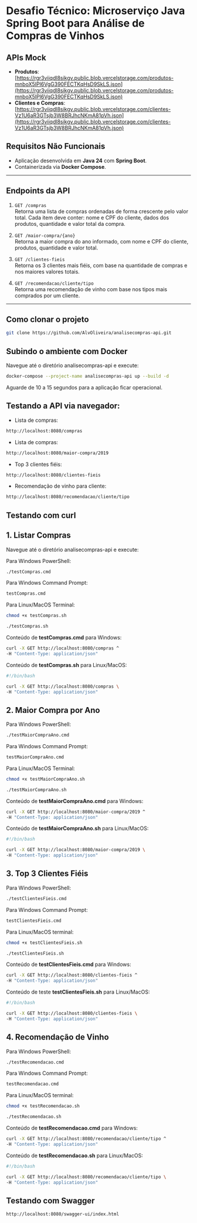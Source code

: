 # Desafio Técnico: Microserviço Java Spring Boot para Análise de Compras de Vinhos

## APIs Mock
- **Produtos**: [https://rgr3viiqdl8sikgv.public.blob.vercelstorage.com/produtos-mnboX5IPl6VgG390FECTKqHsD9SkLS.json](https://rgr3viiqdl8sikgv.public.blob.vercelstorage.com/produtos-mnboX5IPl6VgG390FECTKqHsD9SkLS.json)  
- **Clientes e Compras**: [https://rgr3viiqdl8sikgv.public.blob.vercelstorage.com/clientes-Vz1U6aR3GTsjb3W8BRJhcNKmA81pVh.json](https://rgr3viiqdl8sikgv.public.blob.vercelstorage.com/clientes-Vz1U6aR3GTsjb3W8BRJhcNKmA81pVh.json)

## Requisitos Não Funcionais
- Aplicação desenvolvida em **Java 24** com **Spring Boot**.
- Containerizada via **Docker Compose**.

---

## Endpoints da API

1. `GET /compras`  
   Retorna uma lista de compras ordenadas de forma crescente pelo valor total. Cada item deve conter: nome e CPF do cliente, dados dos produtos, quantidade e valor total da compra.

2. `GET /maior-compra/{ano}`  
   Retorna a maior compra do ano informado, com nome e CPF do cliente, produtos, quantidade e valor total.

3. `GET /clientes-fieis`  
   Retorna os 3 clientes mais fiéis, com base na quantidade de compras e nos maiores valores totais.

4. `GET /recomendacao/cliente/tipo`  
   Retorna uma recomendação de vinho com base nos tipos mais comprados por um cliente.

---

## Como clonar o projeto
```bash
git clone https://github.com/AlvOliveira/analisecompras-api.git
```

## Subindo o ambiente com Docker

Navegue até o diretório analisecompras-api e execute:

```bash
docker-compose --project-name analisecompras-api up --build -d
```  

Aguarde de 10 a 15 segundos para a aplicação ficar operacional.

## Testando a API via navegador:

* Lista de compras:
```bash
http://localhost:8080/compras
```

* Lista de compras:
```bash
http://localhost:8080/maior-compra/2019
```

* Top 3 clientes fiéis:
```bash
http://localhost:8080/clientes-fieis
```

* Recomendação de vinho para cliente:
```bash
http://localhost:8080/recomendacao/cliente/tipo
```

## Testando com curl

## 1. Listar Compras
Navegue até o diretório analisecompras-api e execute:

Para Windows PowerShell:
```bash
./testCompras.cmd
```
Para Windows Command Prompt:
```bash
testCompras.cmd
```
Para Linux/MacOS Terminal:
```bash
chmod +x testCompras.sh

./testCompras.sh
```

Conteúdo de **testCompras.cmd** para Windows:
```bash
curl -X GET http://localhost:8080/compras ^
-H "Content-Type: application/json"
```

Conteúdo de **testCompras.sh** para Linux/MacOS: 
```bash
#!/bin/bash

curl -X GET http://localhost:8080/compras \
-H "Content-Type: application/json"
```

## 2. Maior Compra por Ano

Para Windows PowerShell:
```bash
./testMaiorCompraAno.cmd
```
Para Windows Command Prompt:
```bash
testMaiorCompraAno.cmd
```
Para Linux/MacOS Terminal:
```bash
chmod +x testMaiorCompraAno.sh

./testMaiorCompraAno.sh
```

Conteúdo de **testMaiorCompraAno.cmd** para Windows:
 
```bash
curl -X GET http://localhost:8080/maior-compra/2019 ^
-H "Content-Type: application/json" 
```

Conteúdo de **testMaiorCompraAno.sh** para Linux/MacOS: 
```bash
#!/bin/bash

curl -X GET http://localhost:8080/maior-compra/2019 \
-H "Content-Type: application/json" 
```

## 3. Top 3 Clientes Fiéis

Para Windows PowerShell:
```bash
./testClientesFieis.cmd
```
Para Windows Command Prompt:
```bash
testClientesFieis.cmd
```
Para Linux/MacOS terminal:
```bash
chmod +x testClientesFieis.sh

./testClientesFieis.sh
```

Conteúdo de **testClientesFieis.cmd** para Windows: 
```bash
curl -X GET http://localhost:8080/clientes-fieis ^
-H "Content-Type: application/json"
```

Conteúdo de teste **testClientesFieis.sh** para Linux/MacOS: 
```bash
#!/bin/bash

curl -X GET http://localhost:8080/clientes-fieis \
-H "Content-Type: application/json" 
```

## 4. Recomendação de Vinho

Para Windows PowerShell:
```bash
./testRecomendacao.cmd
```
Para Windows Command Prompt:
```bash
testRecomendacao.cmd
```
Para Linux/MacOS terminal:
```bash
chmod +x testRecomendacao.sh

./testRecomendacao.sh
```

Conteúdo de **testRecomendacao.cmd** para Windows: 
```bash
curl -X GET http://localhost:8080/recomendacao/cliente/tipo ^
-H "Content-Type: application/json"
```

Conteúdo de **testRecomendacao.sh** para Linux/MacOS: 
```bash
#!/bin/bash

curl -X GET http://localhost:8080/recomendacao/cliente/tipo \
-H "Content-Type: application/json" 
```

## Testando com **Swagger**
```bash
http://localhost:8080/swagger-ui/index.html
```


